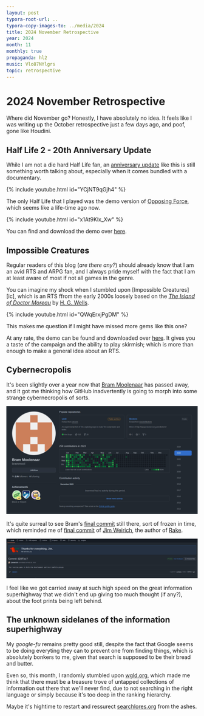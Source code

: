 ```yaml
---
layout: post
typora-root-url: ..
typora-copy-images-to: ../media/2024
title: 2024 November Retrospective
year: 2024
month: 11
monthly: true
propaganda: hl2
music: Vlo87NYlgrs
topic: retrospective
---
```


# 2024 November Retrospective

Where did November go? Honestly, I have absolutely no idea. It feels like I was writing up the October retrospective just a few days ago, and poof, gone like Houdini.

## Half Life 2 - 20th Anniversary Update

While I am not a die hard Half Life fan, an [anniversary update][hl2update] like this is still something worth talking about, especially when it comes bundled with a documentary.

{% include youtube.html id="YCjNT9qGjh4" %}

The only Half Life that I played was the demo version of [Opposing Force][hlof], which seems like a life-time ago now.

{% include youtube.html id="x1At9Klx_Xw" %}

You can find and download the demo over [here][hlopdemo].

## Impossible Creatures

Regular readers of this blog (*are there any?*) should already know that I am an avid RTS and ARPG fan, and I always pride myself with the fact that I am at least aware of most if not all games in the genre.

You can imagine my shock when I stumbled upon [Impossible Creatures][ic], which is an RTS ffrom the early 2000s loosely based on the [*The Island of Doctor Moreau*][drmoreau] by [H. G. Wells][hgwells].

{% include youtube.html id="QWqErxjPgDM" %}

This makes me question if I might have missed more gems like this one?

At any rate, the demo can be found and downloaded over [here][icdemo]. It gives you a taste of the campaign and the ability to play skirmish; which is more than enough to make a general idea about an RTS.

## Cybernecropolis

It's been slightly over a year now that [Bram Moolenaar][bramm] has passed away, and it got me thinking how GitHub inadvertently is going to morph into some strange cybernecropolis of sorts.

![bm](/media/2024/bm.png)

It's quite surreal to see Bram's [final commit][bmfinalcommit] still there, sort of frozen in time, which reminded me of [final commit][jwfinalcommit] of [Jim Weirich][jw], the author of [Rake][rake].

![jw](/media/2024/jw.png)

I feel like we got carried away at such high speed on the great information superhighway that we didn't end up giving too much thought (if any?), about the foot prints being left behind.

## The unknown sidelanes of the information superhighway

My *google-fu* remains pretty good still, despite the fact that Google seems to be doing everyting they can to prevent one from finding things, which is absolutely bonkers to me, given that search is supposed to be their bread and butter.

Even so, this month, I randomly stumbled upon [wgld.org][wgld.org], which made me think that there must be a treasure trove of untapped collections of information out there that we'll never find, due to not searching in the right language or simply because it's too deep in the ranking hierarchy.

Maybe it's hightime to restart and ressurect [searchlores.org][searchlores] from the ashes.

[hl2update]: https://www.half-life.com/en/halflife2/20th
[hlof]: https://en.wikipedia.org/wiki/Half-Life:_Opposing_Force
[drmoreau]: https://en.wikipedia.org/wiki/The_Island_of_Doctor_Moreau
[hgwells]: https://en.wikipedia.org/wiki/H._G._Wells
[bramm]: https://en.wikipedia.org/wiki/Bram_Moolenaar
[bmfinalcommit]: https://github.com/vim/vim/commit/16abd997c99b1a40fb0ba54889ce0cf44d7585b4
[jwfinalcommit]: https://github.com/jimweirich/wyriki/commit/d28fac7f18aeacb00d8ad3460a0a5a901617c2d4
[jw]: https://en.wikipedia.org/wiki/Jim_Weirich
[icdemo]: https://www.fileplanet.com/archive/p-60938/Impossible-Creatures-Single-Player-Demo
[hlopdemo]: https://www.fileplanet.com/archive/p-21969/Half-Life-Opposing-Force-Demo
[rake]: https://en.wikipedia.org/wiki/Rake_(software)
[wgld.org]: https://wgld.org/d/webgl2/w012.html
[fravia]: https://en.wikipedia.org/wiki/Fravia
[searchlores]: https://www.biostatisticien.eu/www.searchlores.org/indexo.htm
